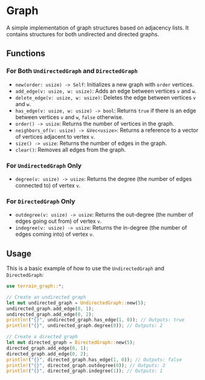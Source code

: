 # Graph

A simple implementation of graph structures based on adjacency lists. It contains structures for both undirected and directed graphs.

## Functions

### For Both `UndirectedGraph` and `DirectedGraph`

- `new(order: usize) -> Self`: Initializes a new graph with `order` vertices.
- `add_edge(v: usize, w: usize)`: Adds an edge between vertices `v` and `w`.
- `delete_edge(v: usize, w: usize)`: Deletes the edge between vertices `v` and `w`.
- `has_edge(v: usize, w: usize) -> bool`: Returns `true` if there is an edge between vertices `v` and `w`, `false` otherwise.
- `order() -> usize`: Returns the number of vertices in the graph.
- `neighbors_of(v: usize) -> &Vec<usize>`: Returns a reference to a vector of vertices adjacent to vertex `v`.
- `size() -> usize`: Returns the number of edges in the graph.
- `clear()`: Removes all edges from the graph.

### For `UndirectedGraph` Only

- `degree(v: usize) -> usize`: Returns the degree (the number of edges connected to) of vertex `v`.

### For `DirectedGraph` Only

- `outdegree(v: usize) -> usize`: Returns the out-degree (the number of edges going out from) of vertex `v`.
- `indegree(v: usize) -> usize`: Returns the in-degree (the number of edges coming into) of vertex `v`.

## Usage

This is a basic example of how to use the `UndirectedGraph` and `DirectedGraph`:

```rust
use terrain_graph::*;

// Create an undirected graph
let mut undirected_graph = UndirectedGraph::new(5);
undirected_graph.add_edge(0, 1);
undirected_graph.add_edge(0, 2);
println!("{}", undirected_graph.has_edge(1, 0)); // Outputs: true
println!("{}", undirected_graph.degree(0)); // Outputs: 2

// Create a directed graph
let mut directed_graph = DirectedGraph::new(5);
directed_graph.add_edge(0, 1);
directed_graph.add_edge(0, 2);
println!("{}", directed_graph.has_edge(1, 0)); // Outputs: false
println!("{}", directed_graph.outdegree(0)); // Outputs: 2
println!("{}", directed_graph.indegree(1)); // Outputs: 1
```
